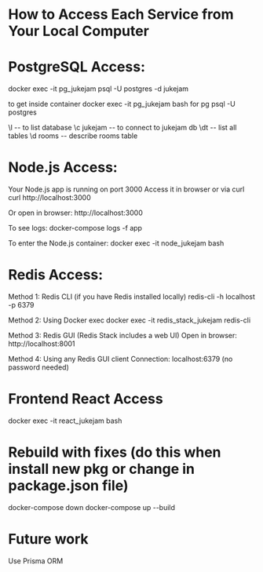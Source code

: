 # How to Access Each Service from Your Local Computer

# PostgreSQL Access:
docker exec -it pg_jukejam psql -U postgres -d jukejam

to get inside container 
docker exec -it pg_jukejam bash
for pg 
psql -U postgres

\l -- to list database
\c jukejam -- to connect to jukejam db
\dt      -- list all tables
\d rooms -- describe rooms table

# Node.js Access:
Your Node.js app is running on port 3000
Access it in browser or via curl
curl http://localhost:3000

Or open in browser:
http://localhost:3000

To see logs:
docker-compose logs -f app

To enter the Node.js container:
docker exec -it node_jukejam bash


# Redis Access:
Method 1: Redis CLI (if you have Redis installed locally)
redis-cli -h localhost -p 6379

Method 2: Using Docker exec
docker exec -it redis_stack_jukejam redis-cli

Method 3: Redis GUI (Redis Stack includes a web UI)
Open in browser: http://localhost:8001

Method 4: Using any Redis GUI client
Connection: localhost:6379 (no password needed)

# Frontend React Access
docker exec -it react_jukejam bash

#  Rebuild with fixes (do this when install new pkg or change in package.json file)
docker-compose down
docker-compose up --build


# Future work
Use Prisma ORM